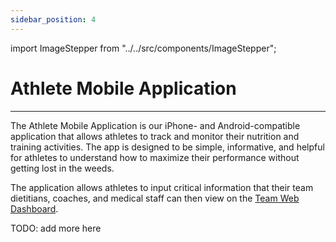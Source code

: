 ```yaml
---
sidebar_position: 4
---
```


import ImageStepper from "../../src/components/ImageStepper";

# Athlete Mobile Application

---

The Athlete Mobile Application is our iPhone- and Android-compatible application that
allows athletes to track and monitor their nutrition and training activities. The app is designed to
be simple, informative, and helpful for athletes to understand how to maximize their performance
without getting lost in the weeds.

The application allows athletes to input critical information that their team dietitians, coaches, and
medical staff can then view on the [Team Web Dashboard][dashboard].

TODO: add more here

[beta]: https://en.wikipedia.org/wiki/Software_release_life_cycle#Beta
[contact]: /docs#feedback--assistance
[dashboard]: /docs/dashboard
